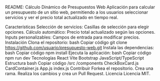 README:
Cálculo Dinámico de Presupuestos Web
Aplicación para calcular un presupuesto de un sitio web, permitiendo a los usuarios seleccionar servicios y ver el precio total actualizado en tiempo real.

Características
Selección de servicios: Casillas de selección para elegir opciones.
Cálculo automático: Precio total actualizado según las opciones.
Inputs personalizables: Campos de entrada para modificar precios.
Instalación
Clona el repositorio:
bash
Copiar código
git clone https://github.com/usuario/presupuesto-web.git
Instala las dependencias:
bash
Copiar código
npm install
Ejecuta la aplicación:
bash
Copiar código
npm run dev
Tecnologías
React
Vite
Bootstrap
JavaScript/TypeScript
Estructura
bash
Copiar código
/src
  /components
    CheckBoxCard.js
    CardContainer.js
  App.js
  index.js
Contribuir
Forkea el repositorio.
Crea una rama.
Realiza los cambios y crea un Pull Request.
Licencia
Licencia MIT.